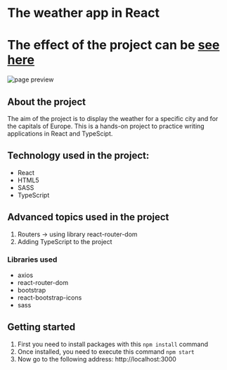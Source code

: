 # The weather app in React

# The effect of the project can be [see here](https://wojciechmankowski.github.io/WeatherAppInReact)

![page preview](./page%20preview.gif)

## About the project
The aim of the project is to display the weather for a specific city and for the capitals of Europe. This is a hands-on project to practice writing applications in React and TypeScipt.

## Technology used in the project:

- React
- HTML5
- SASS
- TypeScript

## Advanced topics used in the project
1. Routers -> using library react-router-dom 
2. Adding TypeScript to the project

### Libraries used

- axios
- react-router-dom
- bootstrap
- react-bootstrap-icons
- sass

## Getting started
1. First you need to install packages with this `npm install` command
2. Once installed, you need to execute this command `npm start`
3. Now go to the following address: http://localhost:3000


